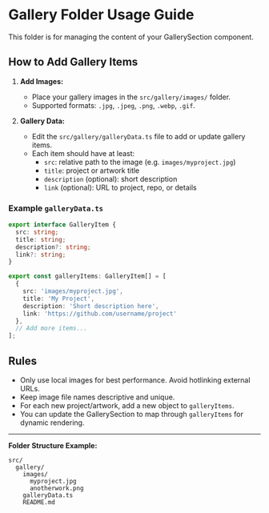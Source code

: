 # Gallery Folder Usage Guide

This folder is for managing the content of your GallerySection component.

## How to Add Gallery Items

1. **Add Images:**
   - Place your gallery images in the `src/gallery/images/` folder.
   - Supported formats: `.jpg`, `.jpeg`, `.png`, `.webp`, `.gif`.

2. **Gallery Data:**
   - Edit the `src/gallery/galleryData.ts` file to add or update gallery items.
   - Each item should have at least:
     - `src`: relative path to the image (e.g. `images/myproject.jpg`)
     - `title`: project or artwork title
     - `description` (optional): short description
     - `link` (optional): URL to project, repo, or details

### Example `galleryData.ts`
```typescript
export interface GalleryItem {
  src: string;
  title: string;
  description?: string;
  link?: string;
}

export const galleryItems: GalleryItem[] = [
  {
    src: 'images/myproject.jpg',
    title: 'My Project',
    description: 'Short description here',
    link: 'https://github.com/username/project'
  },
  // Add more items...
];
```

## Rules
- Only use local images for best performance. Avoid hotlinking external URLs.
- Keep image file names descriptive and unique.
- For each new project/artwork, add a new object to `galleryItems`.
- You can update the GallerySection to map through `galleryItems` for dynamic rendering.

---

**Folder Structure Example:**
```
src/
  gallery/
    images/
      myproject.jpg
      anotherwork.png
    galleryData.ts
    README.md
```
